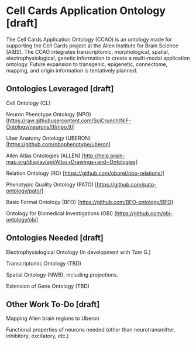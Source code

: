 # Cell Cards Application Ontology [draft]

The Cell Cards Application Ontology (CCAO) is an ontology made for supporting the Cell Cards project at the Allen Institute for Brain Science (AIBS). The CCAO integrates transcriptomic, morphological, spatial, electrophysiological, genetic information to create a multi-modal application ontology. Future expansion to transgenic, epigenetic, connectome, mapping, and origin information is tentatively planned. 

## Ontologies Leveraged [draft]

Cell Ontology (CL)

Neuron Phenotype Ontology (NPO) [https://raw.githubusercontent.com/SciCrunch/NIF-Ontology/neurons/ttl/npo.ttl]

Uber Anatomy Ontology (UBERON) [https://github.com/obophenotype/uberon]

Allen Atlas Ontologies (ALLEN) [http://help.brain-map.org/display/api/Atlas+Drawings+and+Ontologies]

Relation Ontology (RO) [https://github.com/oborel/obo-relations/]

Phenotypic Quality Ontology (PATO) [https://github.com/pato-ontology/pato/]

Basic Formal Ontology (BFO) [https://github.com/BFO-ontology/BFO]

Ontology for Biomedical Investigations (OBI) [https://github.com/obi-ontology/obi]

## Ontologies Needed [draft]

Electrophysiological Ontology (In development with Tom G.)

Transcriptomic Ontology (TBD)

Spatial Ontology (NWB), including projections.

Extension of Gene Ontology (TBD)

## Other Work To-Do [draft]

Mapping Allen brain regions to Uberon

Functional properties of neurons needed (other than neurotransmitter, inhibitory, excitatory, etc.)


